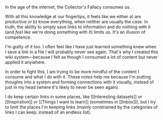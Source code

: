 In the age of the internet, the Collector's Fallacy consumes us.

With all this knowledge at our fingertips, it feels like we either a) are productive or b) know everything, when neither are usually the case. In truth, the ability to simply save links to information and do nothing with it (and *feel like* we're doing something with it) limits us. It's an illusion of competence.

I'm guilty of it too. I often feel like I have just learned something knew when I save a link in a file I will probably never see again. That's why I created this wiki system—because I felt as though I consumed a lot of content but never applied it anywhere.

In order to fight this, I am trying to be more mindful of the content I consume and what I do with it. These notes help me because I'm putting thoughts into a system and forming connections with it visually, instead of just in my head (where it's likely to never be seen again).

I do keep certain links in some places, like [[Interesting datasets]] or [[Inspiration]] or [[Things I want to learn]] (sometimes in [[Inbox]]), but I try to limit the places I'm keeping links (mainly constrained by the categories of links I can keep, instead of an endless list).